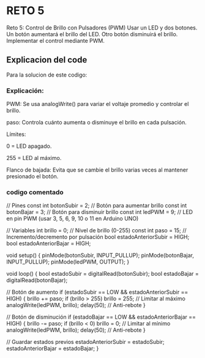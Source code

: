 # RETO 5
Reto 5: Control de Brillo con Pulsadores (PWM)
Usar un LED y dos botones.
Un botón aumentará el brillo del LED.
Otro botón disminuirá el brillo.
Implementar el control mediante PWM.
## Explicacion del code
 Para la solucion de este codigo:
 ### Explicación:

PWM: Se usa analogWrite() para variar el voltaje promedio y controlar el brillo.

paso: Controla cuánto aumenta o disminuye el brillo en cada pulsación.

Límites:

0 = LED apagado.

255 = LED al máximo.

Flanco de bajada: Evita que se cambie el brillo varias veces al mantener presionado el botón.

### codigo comentado
// Pines
const int botonSubir = 2;   // Botón para aumentar brillo
const int botonBajar = 3;   // Botón para disminuir brillo
const int ledPWM = 9;       // LED en pin PWM (usar 3, 5, 6, 9, 10 o 11 en Arduino UNO)

// Variables
int brillo = 0;              // Nivel de brillo (0-255)
const int paso = 15;         // Incremento/decremento por pulsación
bool estadoAnteriorSubir = HIGH;
bool estadoAnteriorBajar = HIGH;

void setup() {
  pinMode(botonSubir, INPUT_PULLUP);
  pinMode(botonBajar, INPUT_PULLUP);
  pinMode(ledPWM, OUTPUT);
}

void loop() {
  bool estadoSubir = digitalRead(botonSubir);
  bool estadoBajar = digitalRead(botonBajar);

  // Botón de aumento
  if (estadoSubir == LOW && estadoAnteriorSubir == HIGH) {
    brillo += paso;
    if (brillo > 255) brillo = 255; // Limitar al máximo
    analogWrite(ledPWM, brillo);
    delay(50); // Anti-rebote
  }

  // Botón de disminución
  if (estadoBajar == LOW && estadoAnteriorBajar == HIGH) {
    brillo -= paso;
    if (brillo < 0) brillo = 0; // Limitar al mínimo
    analogWrite(ledPWM, brillo);
    delay(50); // Anti-rebote
  }

  // Guardar estados previos
  estadoAnteriorSubir = estadoSubir;
  estadoAnteriorBajar = estadoBajar;
}
